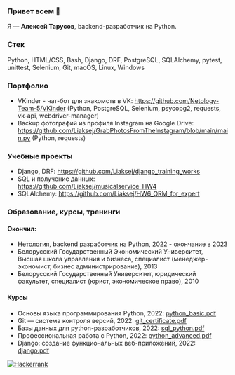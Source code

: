 ### Привет всем 👋

Я — **Алексей Тарусов**, backend-разработчик на Python.

### Cтек

Python, HTML/CSS, Bash, Django, DRF, PostgreSQL, SQLAlchemy, pytest, unittest, Selenium, Git, macOS, Linux, Windows

### Портфолио

* VKinder - чат-бот для знакомств в VK: https://github.com/Netology-Team-5/VKinder (Python, PostgreSQL, Selenium, psycopg2, requests, vk-api, webdriver-manager)
* Backup фотографий из профиля Instagram на Google Drive: https://github.com/Liaksej/GrabPhotosFromTheInstagram/blob/main/main.py (Python, requests)

### Учебные проекты
* Django, DRF: https://github.com/Liaksej/django_training_works
* SQL и получение данных: https://github.com/Liaksej/musicalservice_HW4
* SQLAlchemy: https://github.com/Liaksej/HW6_ORM_for_expert

### Образование, курсы, тренинги

#### Окончил:
* [Нетология](https://netology.ru/programs/fullstack-python-dev), backend разработчик на Python, 2022 - окончание в 2023
* Белорусский Государственный Экономический Университет, Высшая школа управления и бизнеса, специалист (менеджер-экономист, бизнес администрирование), 2013
* Белорусский Государственный Университет, юридический факультет, специалист (юрист, экономическое право), 2010

#### Курсы
* Основы языка программирования Python, 2022: [python_basic.pdf](certificates%2Fpython_basic.pdf)
* Git — система контроля версий, 2022: [git_certificate.pdf](certificates%2Fgit_certificate.pdf)
* Базы данных для python-разработчиков, 2022: [sql_python.pdf](certificates%2Fsql_python.pdf)
* Профессиональная работа с Python, 2022: [python_advanced.pdf](certificates%2Fpython_advanced.pdf)
* Django: создание функциональных веб-приложений, 2022: [django.pdf](certificates%2Fdjango.pdf)


[![Hackerrank](https://img.shields.io/badge/-Hackerrank-2EC866?style=for-the-badge&logo=HackerRank&logoColor=white)
](![Hackerrank](https://www.hackerrank.com/tarusov_liaksej))

